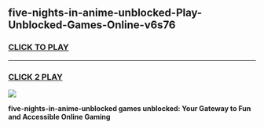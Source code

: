 
## five-nights-in-anime-unblocked-Play-Unblocked-Games-Online-v6s76
<h3>
<a href="https://premium76.site?title=five-nights-in-anime-unblocked&ref=25A">CLICK TO PLAY</a></h3>
<hr>

<h3>
<a href="https://premium76.site?title=five-nights-in-anime-unblocked&ref=25A">CLICK 2 PLAY</a>
  
</h3>

<a href="https://premium76.site?title=five-nights-in-anime-unblocked&ref=25A"><img src="https://clearcache.store/games.png"></a>


**five-nights-in-anime-unblocked games unblocked: Your Gateway to Fun and Accessible Online Gaming**
